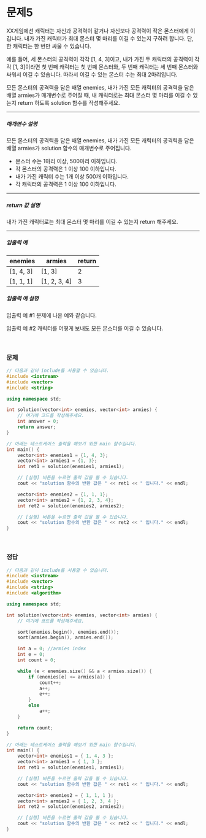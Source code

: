 
# 문제5
XX게임에선 캐릭터는 자신과 공격력이 같거나 자신보다 공격력이 작은 몬스터에게 이깁니다. 내가 가진 캐릭터가 최대 몬스터 몇 마리를 이길 수 있는지 구하려 합니다. 단, 한 캐릭터는 한 번만 싸울 수 있습니다.

예를 들어, 세 몬스터의 공격력이 각각 [1, 4, 3]이고, 내가 가진 두 캐릭터의 공격력이 각각 [1, 3]이라면 첫 번째 캐릭터는 첫 번째 몬스터와, 두 번째 캐릭터는 세 번째 몬스터와 싸워서 이길 수 있습니다. 따라서 이길 수 있는 몬스터 수는 최대 2마리입니다. 

모든 몬스터의 공격력을 담은 배열 enemies, 내가 가진 모든 캐릭터의 공격력을 담은 배열 armies가 매개변수로 주어질 때, 내 캐릭터로는 최대 몬스터 몇 마리를 이길 수 있는지 return 하도록 solution 함수를 작성해주세요.

---
##### 매개변수 설명

모든 몬스터의 공격력을 담은 배열 enemies, 내가 가진 모든 캐릭터의 공격력을 담은 배열 armies가 solution 함수의 매개변수로 주어집니다.

* 몬스터 수는 1마리 이상, 500마리 이하입니다.
* 각 몬스터의 공격력은 1 이상 100 이하입니다.
* 내가 가진 캐릭터 수는 1개 이상 500개 이하입니다.
* 각 캐릭터의 공격력은 1 이상 100 이하입니다.

---
##### return 값 설명

내가 가진 캐릭터로는 최대 몬스터 몇 마리를 이길 수 있는지 return 해주세요.

---
##### 입출력 예

| enemies   | armies   	| return |
|-----------|--------------|--------|
| [1, 4, 3] | [1, 3]   	| 2  	|
| [1, 1, 1] | [1, 2, 3, 4] | 3  	|

##### 입출력 예 설명
입출력 예 #1
문제에 나온 예와 같습니다.

입출력 예 #2
캐릭터를 어떻게 보내도 모든 몬스터를 이길 수 있습니다.

<br>

### 문제

```cpp
// 다음과 같이 include를 사용할 수 있습니다.
#include <iostream>
#include <vector>
#include <string>

using namespace std;

int solution(vector<int> enemies, vector<int> armies) {
	// 여기에 코드를 작성해주세요.
	int answer = 0;
	return answer;
}

// 아래는 테스트케이스 출력을 해보기 위한 main 함수입니다.
int main() {
	vector<int> enemies1 = {1, 4, 3};
	vector<int> armies1 = {1, 3};
	int ret1 = solution(enemies1, armies1);

	// [실행] 버튼을 누르면 출력 값을 볼 수 있습니다.
	cout << "solution 함수의 반환 값은 " << ret1 << " 입니다." << endl;

	vector<int> enemies2 = {1, 1, 1};
	vector<int> armies2 = {1, 2, 3, 4};
	int ret2 = solution(enemies2, armies2);

	// [실행] 버튼을 누르면 출력 값을 볼 수 있습니다.
	cout << "solution 함수의 반환 값은 " << ret2 << " 입니다." << endl;	
}
```

<br>

### 정답 

```cpp
// 다음과 같이 include를 사용할 수 있습니다.
#include <iostream>
#include <vector>
#include <string>
#include <algorithm>

using namespace std;

int solution(vector<int> enemies, vector<int> armies) {
	// 여기에 코드를 작성해주세요.

	sort(enemies.begin(), enemies.end());
	sort(armies.begin(), armies.end());

	int a = 0; //armies index
	int e = 0;
	int count = 0;

	while (e < enemies.size() && a < armies.size()) {
		if (enemies[e] <= armies[a]) {
			count++;
			a++;
			e++;
		}
		else
			a++;
	}

	return count;
}

// 아래는 테스트케이스 출력을 해보기 위한 main 함수입니다.
int main() {
	vector<int> enemies1 = { 1, 4, 3 };
	vector<int> armies1 = { 1, 3 };
	int ret1 = solution(enemies1, armies1);

	// [실행] 버튼을 누르면 출력 값을 볼 수 있습니다.
	cout << "solution 함수의 반환 값은 " << ret1 << " 입니다." << endl;

	vector<int> enemies2 = { 1, 1, 1 };
	vector<int> armies2 = { 1, 2, 3, 4 };
	int ret2 = solution(enemies2, armies2);

	// [실행] 버튼을 누르면 출력 값을 볼 수 있습니다.
	cout << "solution 함수의 반환 값은 " << ret2 << " 입니다." << endl;
}
```
